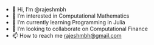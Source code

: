 - 👋 Hi, I’m @rajeshmbh
- 👀 I’m interested in Computational Mathematics 
- 🌱 I’m currently learning Programming in Julia 
- 💞️ I’m looking to collaborate on Computational Finance 
- 📫 How to reach me rajeshmbh@gmail.com

<!---
rajeshmbh/rajeshmbh is a ✨ special ✨ repository because its `README.md` (this file) appears on your GitHub profile.
You can click the Preview link to take a look at your changes.
--->
